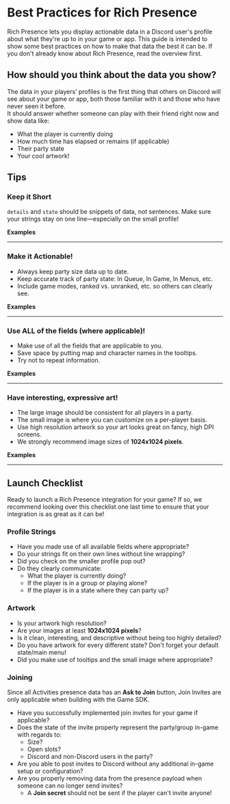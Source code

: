 # Best Practices for Rich Presence

Rich Presence lets you display actionable data in a Discord user's profile about what they're up to in your game or app. This guide is intended to show some best practices on how to make that data the best it can be. If you don't already know about Rich Presence, read the overview first.

## How should you think about the data you show?

The data in your players’ profiles is the first thing that others on Discord will see about your game or app, both those familiar with it and those who have never seen it before.  
It should answer whether someone can play with their friend right now and show data like:

- What the player is currently doing  
- How much time has elapsed or remains (if applicable)  
- Their party state  
- Your cool artwork!  

## Tips

### Keep it Short
`details` and `state` should be snippets of data, not sentences. Make sure your strings stay on one line—especially on the small profile!  

**Examples**  

---

### Make it Actionable!
- Always keep party size data up to date.  
- Keep accurate track of party state: In Queue, In Game, In Menus, etc.  
- Include game modes, ranked vs. unranked, etc. so others can clearly see.  

**Examples**  

---

### Use ALL of the fields (where applicable)!
- Make use of all the fields that are applicable to you.  
- Save space by putting map and character names in the tooltips.  
- Try not to repeat information.  

**Examples**  

---

### Have interesting, expressive art!
- The large image should be consistent for all players in a party.  
- The small image is where you can customize on a per-player basis.  
- Use high resolution artwork so your art looks great on fancy, high DPI screens.  
- We strongly recommend image sizes of **1024x1024 pixels**.  

**Examples**  

---

## Launch Checklist

Ready to launch a Rich Presence integration for your game? If so, we recommend looking over this checklist one last time to ensure that your integration is as great as it can be!

### Profile Strings
- Have you made use of all available fields where appropriate?  
- Do your strings fit on their own lines without line wrapping?  
- Did you check on the smaller profile pop out?  
- Do they clearly communicate:  
  - What the player is currently doing?  
  - If the player is in a group or playing alone?  
  - If the player is in a state where they can party up?  

### Artwork
- Is your artwork high resolution?  
- Are your images at least **1024x1024 pixels**?  
- Is it clean, interesting, and descriptive without being too highly detailed?  
- Do you have artwork for every different state? Don't forget your default state/main menu!  
- Did you make use of tooltips and the small image where appropriate?  

### Joining
Since all Activities presence data has an **Ask to Join** button, Join Invites are only applicable when building with the Game SDK.  

- Have you successfully implemented join invites for your game if applicable?  
- Does the state of the invite properly represent the party/group in-game with regards to:  
  - Size?  
  - Open slots?  
  - Discord and non-Discord users in the party?  
- Are you able to post invites to Discord without any additional in-game setup or configuration?  
- Are you properly removing data from the presence payload when someone can no longer send invites?  
  - A **Join secret** should not be sent if the player can't invite anyone!  
